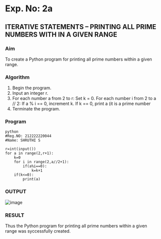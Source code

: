 # Exp. No: 2a  
## ITERATIVE STATEMENTS – PRINTING ALL PRIME NUMBERS WITH IN A GIVEN RANGE

###  Aim

To create a Python program for printing all prime numbers within a given range.

###  Algorithm

1. Begin the program.
2. Input an integer r.
3. For each number a from 2 to r:
   Set k = 0.
   For each number i from 2 to a // 2:
     If a % i == 0, increment k.
   If k == 0, print a (it is a prime number
7. Terminate the program.

### Program

```
python
#Reg.NO: 212222220044
#Name: SHRUTHI S

r=int(input())
for a in range(2,r+1):
    k=0
    for i in range(2,a//2+1):
        if(a%i==0):
            k=k+1
    if(k<=0):
        print(a)

```
### OUTPUT

![image](https://github.com/user-attachments/assets/6e3379f1-62f9-4f81-8b9b-d73ccbc7ab03)

### RESULT

Thus the Python program for printing all prime numbers within a given range was syccessfully created.
